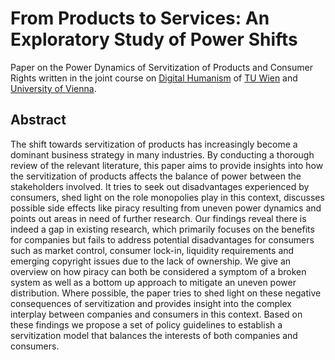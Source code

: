 # From Products to Services: An Exploratory Study of Power Shifts

Paper on the Power Dynamics of Servitization of Products and Consumer Rights written in the joint course on [Digital Humanism](https://informatics.tuwien.ac.at/digital-humanism/) of [TU Wien](https://www.tuwien.at/) and [University of Vienna](https://www.univie.ac.at/).

## Abstract

The shift towards servitization of products has increasingly become a dominant business strategy in many industries. 
By conducting a thorough review of the relevant literature, this paper aims to provide insights into how the servitization of products affects the balance of power between the stakeholders involved. It tries to seek out disadvantages experienced by consumers, shed light on the role monopolies play in this context, discusses possible side effects like piracy resulting from uneven power dynamics and points out areas in need of further research.
Our findings reveal there is indeed a gap in existing research, which primarily focuses on the benefits for companies but fails to address potential disadvantages for consumers such as market control, consumer lock-in, liquidity requirements and emerging copyright issues due to the lack of ownership. We give an overview on how piracy can both be considered a symptom of a broken system as well as a bottom up approach to mitigate an uneven power distribution. Where possible, the paper tries to shed light on these negative consequences of servitization and provides insight into the complex interplay between companies and consumers in this context. Based on these findings we propose a set of policy guidelines to establish a servitization model that balances the interests of both companies and consumers.
